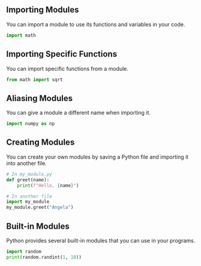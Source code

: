 ## Importing Modules
You can import a module to use its functions and variables in your code.
```python
import math
```

## Importing Specific Functions
You can import specific functions from a module.
```python
from math import sqrt
```

## Aliasing Modules
You can give a module a different name when importing it.
```python
import numpy as np
```

## Creating Modules
You can create your own modules by saving a Python file and importing it into another file.
```python
# In my_module.py
def greet(name):
    print(f"Hello, {name}")

# In another file
import my_module
my_module.greet("Angela")
```

## Built-in Modules
Python provides several built-in modules that you can use in your programs.
```python
import random
print(random.randint(1, 10))
```
